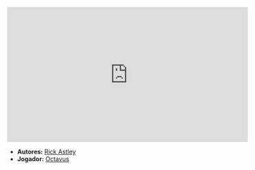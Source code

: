 <iframe width="560" height="315" src="https://www.youtube.com/embed/dQw4w9WgXcQ?si=XhcjCYkiVk4Kp_JS" title="YouTube video player" frameborder="0" allow="accelerometer; autoplay; clipboard-write; encrypted-media; gyroscope; picture-in-picture; web-share" referrerpolicy="strict-origin-when-cross-origin" allowfullscreen></iframe>

- **Autores:** [Rick Astley](../Autores/Rick%20Astley.md)
- **Jogador:** [Octavus](content/Jogadores/Octavus.md)